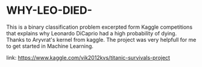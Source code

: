 # WHY-LEO-DIED-
This is a binary classification problem excerpted form Kaggle competitions that explains why Leonardo DiCaprio had a high probability of dying.   
Thanks to Aryvrat's kernel from kaggle. The project was very helpfull for me to get started in Machine Learning.

link: https://www.kaggle.com/vik2012kvs/titanic-survivals-project
